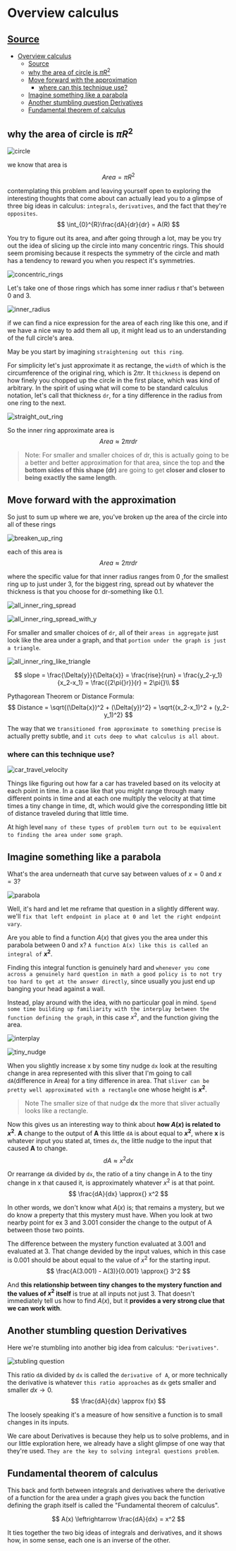 # Overview calculus

## [Source](https://www.youtube.com/watch?v=WUvTyaaNkzM&list=PLZHQObOWTQDMsr9K-rj53DwVRMYO3t5Yr&index=1&ab_channel=3Blue1Brown)

- [Overview calculus](#overview-calculus)
  - [Source](#source)
  - [why the area of circle is $\pi{R}^2$](#why-the-area-of-circle-is-pir2)
  - [Move forward with the approximation](#move-forward-with-the-approximation)
    - [where can this technique use?](#where-can-this-technique-use)
  - [Imagine something like a parabola](#imagine-something-like-a-parabola)
  - [Another stumbling question Derivatives](#another-stumbling-question-derivatives)
  - [Fundamental theorem of calculus](#fundamental-theorem-of-calculus)

## why the area of circle is $\pi{R}^2$

![circle](./asset/essense/overview/circle.drawio.svg)

we know that area is
$$
Area = \pi{R}^2
$$

contemplating this problem and leaving yourself open to exploring the interesting thoughts that come about can actually lead you to a glimpse of three big ideas in calculus: `integrals`, `derivatives`, and the fact that they're `opposites`.
$$
\int_{0}^{R}\frac{dA}{dr}{dr} = A(R)
$$

You try to figure out its area, and after going through a lot, may be you try out the idea of slicing up the circle into many concentric rings. This should seem promising because it respects the symmetry of the circle and math has a tendency to reward you when you respect it's symmetries.

![concentric_rings](./asset/essense/overview/concentric_rings.drawio.svg)

Let's take one of those rings which has some inner radius r that's between 0 and 3.

![inner_radius](./asset/essense/overview/inner_radius_r.drawio.svg)

if we can find a nice expression for the area of each ring like this one, and if we have a nice way to add them all up, it might lead us to an understanding of the full circle's area.

May be you start by imagining `straightening out this ring`.

For simplicity let's just approximate it as rectange, the `width` of which is the circumference of the original ring, which is $2\pi{}r$. It `thickness` is depend on how finely you chopped up the circle in the first place, which was kind of arbitrary. In the spirit of using what will come to be standard calculus notation, let's call that thickness `dr`, for a tiny difference in the radius from one ring to the next.

![straight_out_ring](./asset/essense/overview/straight_out_ring.drawio.svg)

So the inner ring approximate area is
$$
Area \approx{} 2\pi{}rdr
$$

> Note:
> For smaller and smaller choices of dr, this is actually going to be a better and better approximation for that area, since the top and **the bottom sides of this shape (dr)** are going to get **closer and closer to being exactly the same length**.

## Move forward with the approximation

So just to sum up where we are, you've broken up the area of the circle into all of these rings

![breaken_up_ring](./asset/essense/overview/breaken_up_area.drawio.svg)

each of this area is
$$
Area \approx{} 2\pi{}rdr
$$

where the specific value for that inner radius ranges from 0 ,for the smallest ring up to just under 3, for the biggest ring, spread out by whatever the thickness is that you choose for dr-something like 0.1.

![all_inner_ring_spread](./asset/essense/overview/all_inner_ring_spread.drawio.svg)

![all_inner_ring_spread_with_y](./asset/essense/overview/all_inner_ring_speard_with_y.drawio.svg)

For smaller and smaller choices of `dr`, all of their `areas in aggregate` just look like the area under a graph, and that `portion under the graph is just a triangle`.

![all_inner_ring_like_triangle](./asset/essense/overview/all_inner_ring_like_triangle.drawio.svg)

$$
slope = \frac{\Delta{y}}{\Delta{x}} = \frac{rise}{run} = \frac{y_2-y_1}{x_2-x_1} = \frac{{2\pi{}r}}{r} = 2\pi{}\\
$$

Pythagorean Theorem or Distance Formula:
$$
Distance = \sqrt{(\Delta{x})^2 + (\Delta{y})^2} = \sqrt{(x_2-x_1)^2 + (y_2-y_1)^2}
$$

The way that we `transitioned from approximate to something precise` is actually pretty subtle, and `it cuts deep to what calculus is all about`.

### where can this technique use?

![car_travel_velocity](./asset/essense/overview/car_travel_velocity.drawio.svg)

Things like figuring out how far a car has traveled based on its velocity at each point in time. In a case like that you might range through many different points in time and at each one multiply the velocity at that time times a tiny change in time, dt, which would give the corresponding little bit of distance traveled during that little time.

At high level `many of these types of problem turn out to be equivalent to finding the area under some graph`.

## Imagine something like a parabola

What's the area underneath that curve say between values of $x = 0$ and $x = 3$?

![parabola](./asset/essense/overview/parabola.drawio.svg)

Well, it's hard and let me reframe that question in a slightly different way. we'll `fix that left endpoint in place at 0 and let the right endpoint vary`.

Are you able to find a function $A(x)$ that gives you the area under this parabola between 0 and x? `A function A(x) like this is called an integral of` **$x^2$**.

Finding this integral function is genuinely hard and `whenever you come across a genuinely hard question in math a good policy is to not try too hard to get at the answer directly`, since usually you just end up banging your head against a wall.

Instead, play around with the idea, with no particular goal in mind. `Spend some time building up familiarity with the interplay between the function defining the graph`, in this case $x^2$, and the function giving the area.

![interplay](./asset/essense/overview/interplay.drawio.svg)

![tiny_nudge](./asset/essense/overview/tiny_nudge.drawio.svg)

When you slightly increase x by some tiny nudge `dx` look at the resulting change in area represented with this sliver that I'm going to call `dA`(difference in Area) for a tiny difference in area. That `sliver can be pretty well approximated with a rectangle` one whose height is **$x^2$**.

> Note
> The smaller size of that nudge **dx** the more that sliver actually looks like a rectangle.

Now this gives us an interesting way to think about **how $A(x)$ is related to $x^2$**. **A** change to the output of **A** this little `dA` is about equal to **$x^2$**, where **x** is whatever input you stated at, times `dx`, the little nudge to the input that caused **A** to change.
$$
dA \approx{} x^2dx
$$

Or rearrange `dA` divided by `dx`, the ratio of a tiny change in A to the tiny change in x that caused it, is approximately whatever $x^2$ is at that point.
$$
\frac{dA}{dx} \approx{} x^2
$$

In other words, we don't know what $A(x)$ is; that remains a mystery, but we do know a preperty that this mystery must have. When you look at two nearby point for ex 3 and 3.001 consider the change to the output of A between those two points.

The difference between the mystery function evaluated at 3.001 and evaluated at 3. That change devided by the input values, which in this case is 0.001 should be about equal to the value of $x^2$ for the starting input.
$$
\frac{A(3.001) - A(3)}{0.001} \approx{} 3^2
$$

And **this relationship between tiny changes to the mystery function and the values of $x^2$ itself** is true at all inputs not just 3. That doesn't immediately tell us how to find $A(x)$, but it **provides a very strong clue that we can work with**.

## Another stumbling question Derivatives

Here we're stumbling into another big idea from calculus: `"Derivatives"`.

![stubling question](./asset/essense/overview/stubling_question.drawio.svg)

This ratio `dA` divided by `dx` is called the `derivative of A`, or more technically the derivative is whatever `this ratio approaches` as `dx` gets smaller and smaller $dx \rightarrow 0$.
$$
\frac{dA}{dx} \approx f(x)
$$

The loosely speaking it's a measure of how sensitive a function is to small changes in its inputs.

We care about Derivatives is because they help us to solve problems, and in our little exploration here, we already have a slight glimpse of one way that they're used. `They are the key to solving integral questions problem`.

## Fundamental theorem of calculus

This back and forth between integrals and derivatives where the derivative of a function for the area under a graph gives you back the function defining the graph itself is called the "Fundamental theorem of calculus".

$$
A(x) \leftrightarrow \frac{dA}{dx} = x^2
$$

It ties together the two big ideas of integrals and derivatives, and it shows how, in some sense, each one is an inverse of the other.
